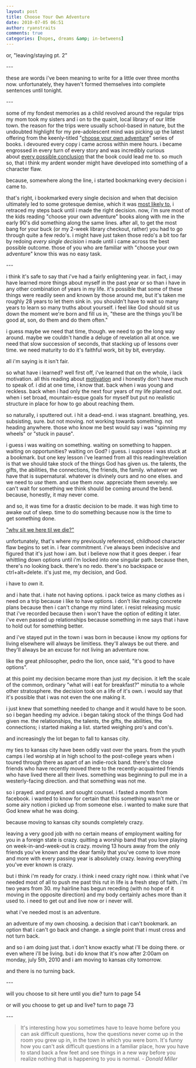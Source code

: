 ```yaml
---
layout: post
title: Choose Your Own Adventure
date: 2010-07-05 06:51
author: ryanstraits
comments: true
categories: [hopes, dreams &amp; in-betweens]
---
```

<p>or, "leaving/staying pt. 2"</p>
<p>---</p>
<p>these are words i've been meaning to write for a little over three months now. unfortunately, they haven't formed themselves into complete sentences until tonight.</p>
<p>---</p>
<p>some of my fondest memories as a child revolved around the&nbsp;regular trips my mom took my sisters and i on to the quaint, local library of our little town. the reason for the trips were usually school-based in nature, but the undoubted highlight for my pre-adolescent mind was picking up the latest offering from the keenly-titled "<a href="http://en.wikipedia.org/wiki/Choose_Your_Own_Adventure">choose your own adventure</a>" series of books. i devoured every copy i came across within mere hours. i became engrossed in every turn of every story and was incredibly curious about&nbsp;<a href="http://flowingdata.com/2009/08/11/choose-your-own-adventure-most-likely-youll-die/">every possible conclusion</a>&nbsp;that the book could lead me to. so much so, that i think my&nbsp;ardent wonder&nbsp;might have developed into something of a character flaw.&nbsp;</p>
<p>because, somewhere along the line, i started bookmarking every decision i came to.</p>
<p>that's right, i bookmarked every single decision and when that decision ultimately led to some grotesque demise, which it was&nbsp;<a href="http://flowingdata.com/2009/08/11/choose-your-own-adventure-most-likely-youll-die/">most likely to</a>,&nbsp;i retraced my steps back until i made the right decision. now, i'm sure most of the kids reading "choose your own adventure" books along with me in the early 90's did something along the same lines. after all, to get the most bang for your buck (or my 2-week library checkout, rather) you had to go through quite a few redo's. i might have just taken those redo's a bit too far by redoing <em>every single decision </em>i made&nbsp;until i came across the best possible outcome. those of you who are familiar with "choose your own adventure" know this was no easy task.</p>
<p>---</p>
<p>i think it's safe to say that i've had a fairly enlightening year. in fact, i may have learned more things about myself in the past year or so than i have in any other combination of years in my life. it's possible that some&nbsp;of these things were readily seen and known by those around me, but it's taken me roughly 28 years to let them sink in. you shouldn't have to wait so many years to learn so many truths about yourself. i feel like God should sit us down the moment we're born and fill us in, "these are the things you'll be good at, son, do them and do them often."&nbsp;</p>
<p>i guess maybe we need that time, though. we need to go the long way around. maybe we couldn't handle a deluge of revelation all at once. we need that slow succession of seconds, that stacking up of lessons over time. we need maturity to do it's faithful work, bit by bit, everyday.</p>
<p>all i'm saying is it isn't fair.</p>
<p>so what have i learned? well first off, i've learned that on the whole, i lack motivation. all this reading about <a href="http://sinnersaint.squarespace.com/blog/2010/3/26/motivationhesitation.html">motivation</a> and i honestly don't have much to speak of. i did at one time, i know that. back when i was young and reckless. back when i had only the next four years of my life planned out. when i set broad, mountain-esque goals for myself but put no realistic structure in place for how to go about reaching them.</p>
<p>so naturally, i sputtered out. i hit a dead-end. i was stagnant. breathing, yes. subsisting, sure. but not moving. not working towards&nbsp;something. not heading anywhere.&nbsp;those who know me best would say i was "spinning my wheels" or "stuck in pause".</p>
<p>i guess i was waiting on something. waiting on something to happen. waiting on opportunities? waiting on God? i guess. i suppose i was stuck at a bookmark. but one key lesson i've learned from all this reading/revelation is that we should take stock of the things God has given us. the talents, the gifts, the abilities, the connections, the friends, the family. whatever we have that is supernatural. whatever is divinely ours and no one elses. and we need to <em>use</em> them. and use them <em>now</em>. appreciate them severely. we can't wait for something we think should be coming around the bend. because, honestly, it may never come.&nbsp;</p>
<p>and so, it was time for a drastic decision to be made. it was high time to awake out of sleep. time to do something because now is the time to get&nbsp;something&nbsp;done.</p>
<p><a href="http://read.ly/2Kgs7.3.KJV">"why sit we here til we die?"</a></p>
<p>unfortunately, that's where my previously referenced, childhood character flaw begins to set in. i fear commitment. i've always been indecisive and figured that it's just how i am. but i believe now that it goes deeper. i fear whittling down options until i'm locked into one singular path. because then, there's no looking back. there's no redo. there's no backspace or ctrl+alt+delete. it's just me, my decision, and God.</p>
<p>i have to <em>own</em> it.</p>
<p>and i hate that. i hate not having options. i pack twice as many clothes as i need on a trip because i like to have options. i don't like making concrete plans because then i can't change my mind later. i resist releasing music that i've recorded because then i won't have the option of editing it later. i've even passed up relationships because something in me says that i have to hold out for something better.</p>
<p>and i've stayed put in the town i was born in because i know my options for living elsewhere will always be limitless. they'll always be out there. and they'll always be an excuse for not living an adventure now.</p>
<p>like the great philosopher, pedro the lion, once said, "it's good to have options".</p>
<p>at this point my decision became more than just <em>my</em> decision. it left the scale of the common, ordinary "what will i eat for breakfast?" minutia to a whole other stratosphere. the decision took on a life of it's own. i would say that it's possible that i was not even the one making it.</p>
<p>i just knew that something needed to change and it would have to be soon. so i began heeding my advice. i began taking stock of the things God had given me. the relationships, the talents, the gifts, the abilities, the connections; i started making a list. started weighing pro's and con's.</p>
<p>and increasingly the lot began to fall to kansas city.</p>
<p>my ties to kansas city have been oddly vast over the years. from the youth camps i led worship at in high school to the post-college years when i toured through there as apart of an indie-rock band. there's the close friends who have recently moved there to the recently-acquainted friends who have lived there all their lives. something was beginning to pull me in a westerly-facing direction. and that something was not me.</p>
<p>so i prayed. and prayed. and sought counsel. i fasted a month from facebook. i wanted to know for certain that this something wasn't me or some airy notion i picked up from someone else. i wanted to make sure that God knew what he was doing.</p>
<p>because moving to kansas city sounds completely crazy.</p>
<p>leaving a very good job with no certain means of employment waiting for you in a foreign state is crazy. quitting a worship band that you love playing on week-in-and-week-out is crazy. moving 13 hours away from the only friends you've known and the dear family that you've come to love more and more with every passing year is absolutely crazy. leaving everything you've ever known is crazy.</p>
<p>but i think i'm ready for crazy. i think i need crazy right now. i think what i've needed most of all to push me past this rut in life is a fresh step of faith. i'm two years from 30. my hairline has begun receding (with no hope of it moving in the opposite direction) and my body certainly aches more than it used to. i need to get out and live now or i never will.</p>
<p>what i've needed most is an adventure.</p>
<p>an adventure of my own choosing. a decision that i can't bookmark. an option that i can't go back and change. a single point that i must cross and not turn back.</p>
<p>and so i am doing just that. i don't know exactly what i'll be doing there. or even where i'll be living. but i do know that&nbsp;it's now after 2:00am on monday, july 5th, 2010 and i am moving to kansas city tomorrow.</p>
<p>and there is no turning back.</p>
<p>---</p>
<p>will you choose to sit here until you die? turn to page 54</p>
<p>or will you choose to get up and live? turn to page 73</p>
<p>---</p>
<blockquote>
<p>It's interesting how you sometimes have to leave home before you can ask difficult questions, how the questions never come up in the room you grew up in, in the town in which you were born. It's funny how you can't ask difficult questions in a familiar place, how you have to stand back a few feet and see things in a new way before you realize nothing that is happening to you is normal. - <em>Donald Miller</em></p>
</blockquote>

